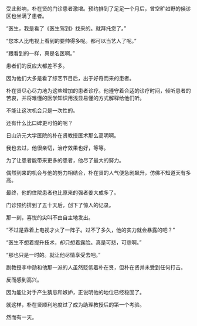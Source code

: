 受此影响，朴在贤的门诊患者激增。预约排到了足足一个月后，曾空旷如野的候诊区也坐满了患者。

“医生，我是看了《医生驾到》找来的。就拜托您了。”

“您本人比电视上看到的要帅得多呢。都可以当艺人了呢。”

“跟看到的一样，真是名医啊。”

患者们的反应大都差不多。

因为他们大多是看了综艺节目后，出于好奇而来的患者。

朴在贤尽心尽力地为这些增加的患者诊疗。他遵守着合适的诊疗时间，倾听患者的苦衷，并将难懂的医学知识用浅显易懂的方式解释给他们听。

不能让这次机会只是一次性的。

还有什么比口碑更可怕的呢？

日山济元大学医院的朴在贤教授医术那么高明啊。

我也去过，他很亲切，治疗效果也好，等等。

为了让患者能带来更多的患者，他尽了最大的努力。

偶然到来的机会与他的努力相结合，朴在贤的人气便急剧飙升，仿佛不知道天有多高。

最终，他的住院患者也比原来的强者姜大成多了。

门诊预约排到了五十天后，创下了惊人的记录。

那一刻，喜悦的尖叫不由自主地发出。

“不过是靠着上电视才火了一阵子。过不了多久，他的实力就会暴露的吧？”

“医生不想着提升技术，却只想着露脸。真是可悲，可悲啊。”

“那也只是一时的。就让他尽情享受去吧。”

副教授李中勋和他那一派的人虽然贬低着朴在贤，但朴在贤并未受到任何打击。

反而感到高兴。

因为能让对手产生猜忌和嫉妒，正说明他的地位已经稳固了。

就这样，朴在贤顺利地度过了成为助理教授后的第一个考验。

然而有一天。